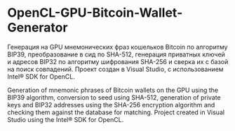 # OpenCL-GPU-Bitcoin-Wallet-Generator
 Генерация на GPU мнемонических фраз кошельков Bitcoin по алгоритму BIP39, преобразование в сид по SHA-512, генерация приватных ключей и адресов BIP32 по алгоритму шифрования SHA-256 и сверка их с базой на поиск совпадений. Проект создан в Visual Studio, с использованием Intel® SDK for OpenCL.

Generation of mnemonic phrases of Bitcoin wallets on the GPU using the BIP39 algorithm, conversion to seed using SHA-512, generation of private keys and BIP32 addresses using the SHA-256 encryption algorithm and checking them against the database for matching. Project created in Visual Studio using the Intel® SDK for OpenCL.
